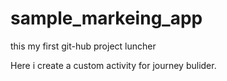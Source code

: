# sample_markeing_app
this my first git-hub project luncher

Here i create a custom activity for journey bulider.
